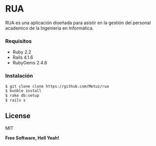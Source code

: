 # RUA

RUA es una aplicación diseñada para asistir en la gestión del personal academico de la Ingeniería en Informática.

### Requisitos

* Ruby 2.2
* Rails 4.1.6
* RubyGems 2.4.6

### Instalación

```sh
$ git clone clone https://github.com/Metuz/rua
$ bunble install
$ rake db:setup
$ rails s
```

License
----

MIT


**Free Software, Hell Yeah!**
